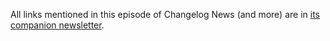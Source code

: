 All links mentioned in this episode of Changelog News (and more) are in [its companion newsletter](https://changelog.com/news/83/email).